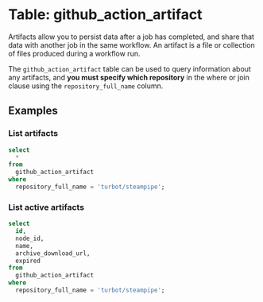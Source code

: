 # Table: github_action_artifact

Artifacts allow you to persist data after a job has completed, and share that data with another job in the same workflow. An artifact is a file or collection of files produced during a workflow run.

The `github_action_artifact` table can be used to query information about any artifacts, and **you must specify which repository** in the where or join clause using the `repository_full_name` column.

## Examples

### List artifacts

```sql
select
  *
from
  github_action_artifact
where
  repository_full_name = 'turbot/steampipe';
```

### List active artifacts

```sql
select
  id,
  node_id,
  name,
  archive_download_url,
  expired
from
  github_action_artifact
where
  repository_full_name = 'turbot/steampipe';
```